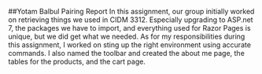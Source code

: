 ##Yotam Balbul Pairing Report
In this assignment, our group initially worked on retrieving things we used in CIDM 3312. Especially upgrading to ASP.net 7, the packages we have to import,  and everything used for Razor Pages is unique, but we did get what we needed. As for my responsibilities during this assignment, I worked on sting up the right environment using accurate commands. I also named the toolbar and created the about me page, the tables for the products, and the cart page. 
